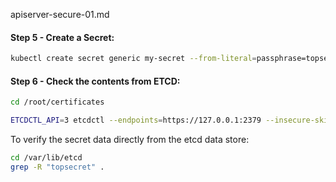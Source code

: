 apiserver-secure-01.md

#### Step 5 - Create a Secret:
```sh
kubectl create secret generic my-secret --from-literal=passphrase=topsecret --server http://localhost:8080
```
#### Step 6 - Check the contents from ETCD:
```sh
cd /root/certificates
```
```sh
ETCDCTL_API=3 etcdctl --endpoints=https://127.0.0.1:2379 --insecure-skip-tls-verify  --insecure-transport=false --cert ./client.crt --key ./client.key get /registry/secrets/default/my-secret | hexdump -C
```
To verify the secret data directly from the etcd data store:
```sh
cd /var/lib/etcd
grep -R "topsecret" .
```